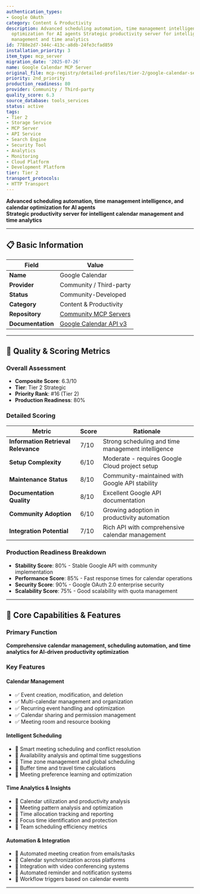 ```yaml
---
authentication_types:
- Google OAuth
category: Content & Productivity
description: Advanced scheduling automation, time management intelligence, and calendar
  optimization for AI agents Strategic productivity server for intelligent calendar
  management and time analytics
id: 7788e2d7-344c-413c-a8db-24fe3cfad859
installation_priority: 3
item_type: mcp_server
migration_date: '2025-07-26'
name: Google Calendar MCP Server
original_file: mcp-registry/detailed-profiles/tier-2/google-calendar-server-profile.md
priority: 2nd_priority
production_readiness: 80
provider: Community / Third-party
quality_score: 6.3
source_database: tools_services
status: active
tags:
- Tier 2
- Storage Service
- MCP Server
- API Service
- Search Engine
- Security Tool
- Analytics
- Monitoring
- Cloud Platform
- Development Platform
tier: Tier 2
transport_protocols:
- HTTP Transport
---
```


**Advanced scheduling automation, time management intelligence, and calendar optimization for AI agents**  
**Strategic productivity server for intelligent calendar management and time analytics**

---

## 📋 Basic Information

| Field | Value |
|-------|-------|
| **Name** | Google Calendar |
| **Provider** | Community / Third-party |
| **Status** | Community-Developed |
| **Category** | Content & Productivity |
| **Repository** | [Community MCP Servers](https://github.com/appcypher/awesome-mcp-servers#productivity) |
| **Documentation** | [Google Calendar API v3](https://developers.google.com/calendar/api/v3) |

---

## 🎯 Quality & Scoring Metrics

### Overall Assessment
- **Composite Score**: 6.3/10
- **Tier**: Tier 2 Strategic
- **Priority Rank**: #16 (Tier 2)
- **Production Readiness**: 80%

### Detailed Scoring
| Metric | Score | Rationale |
|--------|-------|-----------|
| **Information Retrieval Relevance** | 7/10 | Strong scheduling and time management intelligence |
| **Setup Complexity** | 6/10 | Moderate - requires Google Cloud project setup |
| **Maintenance Status** | 8/10 | Community-maintained with Google API stability |
| **Documentation Quality** | 8/10 | Excellent Google API documentation |
| **Community Adoption** | 6/10 | Growing adoption in productivity automation |
| **Integration Potential** | 7/10 | Rich API with comprehensive calendar management |

### Production Readiness Breakdown
- **Stability Score**: 80% - Stable Google API with community implementation
- **Performance Score**: 85% - Fast response times for calendar operations
- **Security Score**: 90% - Google OAuth 2.0 enterprise security
- **Scalability Score**: 75% - Good scalability with quota management

---

## 🚀 Core Capabilities & Features

### Primary Function
**Comprehensive calendar management, scheduling automation, and time analytics for AI-driven productivity optimization**

### Key Features

#### Calendar Management
- ✅ Event creation, modification, and deletion
- ✅ Multi-calendar management and organization
- ✅ Recurring event handling and optimization
- ✅ Calendar sharing and permission management
- ✅ Meeting room and resource booking

#### Intelligent Scheduling
- 🔄 Smart meeting scheduling and conflict resolution
- 🔄 Availability analysis and optimal time suggestions
- 🔄 Time zone management and global scheduling
- 🔄 Buffer time and travel time calculations
- 🔄 Meeting preference learning and optimization

#### Time Analytics & Insights
- 👥 Calendar utilization and productivity analysis
- 👥 Meeting pattern analysis and optimization
- 👥 Time allocation tracking and reporting
- 👥 Focus time identification and protection
- 👥 Team scheduling efficiency metrics

#### Automation & Integration
- 🔗 Automated meeting creation from emails/tasks
- 🔗 Calendar synchronization across platforms
- 🔗 Integration with video conferencing systems
- 🔗 Automated reminder and notification systems
- 🔗 Workflow triggers based on calendar events

---